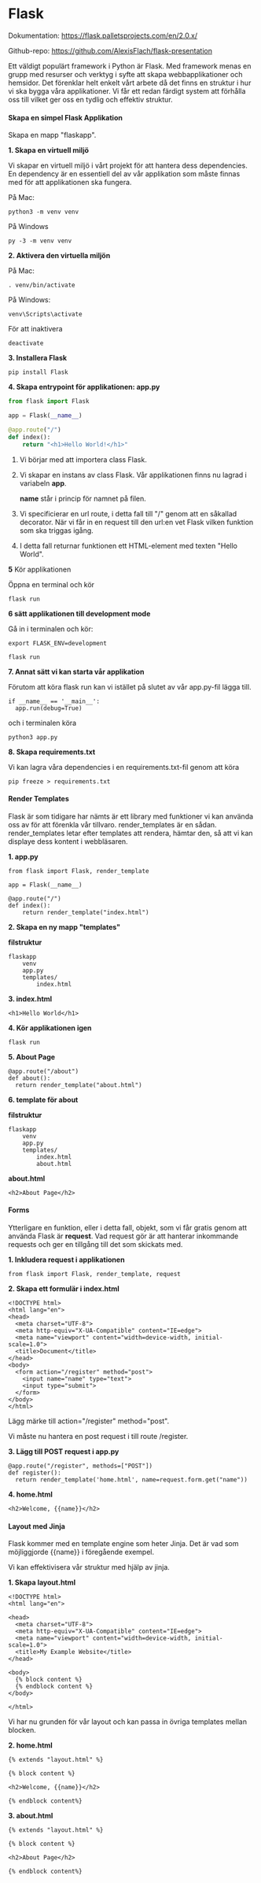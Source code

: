 # Flask

Dokumentation: https://flask.palletsprojects.com/en/2.0.x/

Github-repo: https://github.com/AlexisFlach/flask-presentation

Ett väldigt populärt framework i Python är Flask. Med framework menas en grupp med resurser och verktyg i syfte att skapa webbapplikationer och hemsidor. Det förenklar helt enkelt vårt arbete då det finns en struktur i hur vi ska bygga våra applikationer. Vi får ett redan färdigt system att förhålla oss till vilket ger oss en tydlig och effektiv struktur. 

#### Skapa en simpel Flask Applikation

Skapa en mapp "flaskapp". 

**1. Skapa en virtuell miljö** 

Vi skapar en virtuell miljö i vårt projekt för att hantera dess dependencies. En dependency är en essentiell del av vår applikation som måste finnas med för att applikationen ska fungera.

På Mac:

```
python3 -m venv venv
```

På Windows

```
py -3 -m venv venv
```

**2. Aktivera den virtuella miljön**

På Mac:

```
. venv/bin/activate
```

På Windows:

```
venv\Scripts\activate
```

För att inaktivera

```
deactivate
```

**3. Installera Flask**

```
pip install Flask
```

**4. Skapa entrypoint för applikationen: app.py**

```python
from flask import Flask

app = Flask(__name__)

@app.route("/")
def index():
    return "<h1>Hello World!</h1>"
```

1. Vi börjar med att importera class Flask.

2. Vi skapar en instans av class Flask. Vår applikationen finns nu lagrad i variabeln **app**.

   **__name__** står i princip för namnet på filen.

3. Vi specificierar en url route, i detta fall till "/" genom att en såkallad decorator. När vi får in en request till den url:en vet Flask vilken funktion som ska triggas igång.

4. I detta fall returnar funktionen ett HTML-element med texten "Hello World".

**5** Kör applikationen

Öppna en terminal och kör

```
flask run
```

**6 sätt applikationen till development mode**

Gå in i terminalen och kör:

```
export FLASK_ENV=development
```

```
flask run
```

**7. Annat sätt vi kan starta vår applikation**

Förutom att köra flask run kan vi istället på slutet av vår app.py-fil lägga till.

```
if __name__ == '__main__':
  app.run(debug=True)
```

och i terminalen köra

```
python3 app.py
```

**8. Skapa requirements.txt**

Vi kan lagra våra dependencies i en requirements.txt-fil genom att köra

```
pip freeze > requirements.txt
```

#### Render Templates

Flask är som tidigare har nämts är ett library med funktioner vi kan använda oss av för att förenkla vår tillvaro. render_templates är en sådan. render_templates letar efter templates att rendera, hämtar den, så att vi kan displaye dess kontent i webbläsaren.

**1. app.py**

```
from flask import Flask, render_template

app = Flask(__name__)

@app.route("/")
def index():
    return render_template("index.html")
```

**2. Skapa en ny mapp "templates"**

**filstruktur**

```
flaskapp
	venv
	app.py
	templates/
		index.html
```

**3. index.html**

```
<h1>Hello World</h1>
```

**4.  Kör applikationen igen**

```
flask run
```

**5. About Page**

```
@app.route("/about")
def about():
  return render_template("about.html")
```

**6. template för about**

**filstruktur**

```
flaskapp
	venv
	app.py
	templates/
		index.html
		about.html
```

**about.html**

```
<h2>About Page</h2>
```

#### Forms

Ytterligare en funktion, eller i detta fall, objekt, som vi får gratis genom att använda Flask är **request**. Vad request gör är att hanterar inkommande requests och ger en tillgång till det som skickats med. 

**1. Inkludera request i applikationen**

```
from flask import Flask, render_template, request
```

**2. Skapa ett formulär i  index.html**

```
<!DOCTYPE html>
<html lang="en">
<head>
  <meta charset="UTF-8">
  <meta http-equiv="X-UA-Compatible" content="IE=edge">
  <meta name="viewport" content="width=device-width, initial-scale=1.0">
  <title>Document</title>
</head>
<body>
  <form action="/register" method="post">
    <input name="name" type="text">
    <input type="submit">
  </form>
</body>
</html>
```

Lägg märke till action="/register" method="post".

Vi måste nu hantera en post request i till route /register.

**3. Lägg till POST request i app.py**

```
@app.route("/register", methods=["POST"])
def register():
  return render_template('home.html', name=request.form.get("name"))
```

**4. home.html**

```
<h2>Welcome, {{name}}</h2>
```

#### Layout med Jinja

Flask kommer med en template engine som heter Jinja. Det är vad som möjliggjorde {{name}} i föregående exempel.

Vi kan effektivisera vår struktur med hjälp av jinja.

**1. Skapa layout.html**

```
<!DOCTYPE html>
<html lang="en">

<head>
  <meta charset="UTF-8">
  <meta http-equiv="X-UA-Compatible" content="IE=edge">
  <meta name="viewport" content="width=device-width, initial-scale=1.0">
  <title>My Example Website</title>
</head>

<body>
  {% block content %}
  {% endblock content %}
</body>

</html>
```

Vi har nu grunden för vår layout och kan passa in övriga templates mellan blocken.

**2. home.html**

```
{% extends "layout.html" %}

{% block content %}

<h2>Welcome, {{name}}</h2>

{% endblock content%}
```

**3. about.html**

```
{% extends "layout.html" %}

{% block content %}

<h2>About Page</h2>

{% endblock content%}
```

